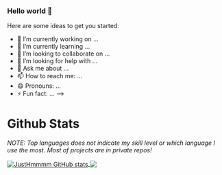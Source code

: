 ### Hello world 👋
Here are some ideas to get you started:

- 🔭 I’m currently working on ...
- 🌱 I’m currently learning ...
- 👯 I’m looking to collaborate on ...
- 🤔 I’m looking for help with ...
- 💬 Ask me about ...
- 📫 How to reach me: ...
- 😄 Pronouns: ...
- ⚡ Fun fact: ...
-->
# Github Stats

*NOTE: Top languages does not indicate my skill level or which language I use the most. Most of projects are in private repos!*

<a href="https://github.com/justhmmmm">
  <img align="center" src="https://github-readme-stats.vercel.app/api?username=justhmmmm&&show_icons=true&title_color=ffffff&icon_color=bb2acf&text_color=daf7dc&bg_color=151515" alt="JustHmmmm GitHub stats" />
</a>

<a href="https://github.com/justhmmmm">
  <img align="center" src="https://github-readme-stats.vercel.app/api/top-langs/?username=justhmmmm&&&show_icons=true&title_color=ffffff&icon_color=bb2acf&text_color=daf7dc&bg_color=151515" />
</a>
